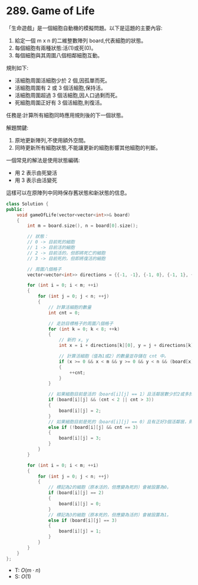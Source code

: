 # 289. Game of Life

「生命遊戲」是一個細胞自動機的模擬問題。以下是這題的主要內容:

1. 給定一個 m x n 的二維整數陣列 board,代表細胞的狀態。
2. 每個細胞有兩種狀態:活(1)或死(0)。
3. 每個細胞與其周圍八個相鄰細胞互動。

規則如下:

- 活細胞周圍活細胞少於 2 個,因孤單而死。
- 活細胞周圍有 2 或 3 個活細胞,保持活。
- 活細胞周圍超過 3 個活細胞,因人口過剩而死。
- 死細胞周圍正好有 3 個活細胞,則復活。

任務是:計算所有細胞同時應用規則後的下一個狀態。

解題關鍵:

1. 原地更新陣列,不使用額外空間。
2. 同時更新所有細胞狀態,不能讓更新的細胞影響其他細胞的判斷。

一個常見的解法是使用狀態編碼:

- 用 2 表示由死變活
- 用 3 表示由活變死

這樣可以在原陣列中同時保存舊狀態和新狀態的信息。

```cpp
class Solution {
public:
    void gameOfLife(vector<vector<int>>& board)
    {
        int m = board.size(), n = board[0].size();

        // 狀態：
        // 0 -> 目前死的細胞
        // 1 -> 目前活的細胞
        // 2 -> 目前活的，但即將死亡的細胞
        // 3 -> 目前死的，但即將復活的細胞

        // 周圍八個格子
        vector<vector<int>> directions = {{-1, -1}, {-1, 0}, {-1, 1}, {0, 1}, {1, 1}, {1, 0}, {1, -1}, {0, -1}};

        for (int i = 0; i < m; ++i)
        {
            for (int j = 0; j < n; ++j)
            {
                // 計算活細胞的數量
                int cnt = 0;

                // 走訪目標格子的周圍八個格子
                for (int k = 0; k < 8; ++k)
                {
                    // 新的 x, y
                    int x = i + directions[k][0], y = j + directions[k][1];

                    // 計算活細胞（值為1或2）的數量並存儲在 cnt 中。
                    if (x >= 0 && x < m && y >= 0 && y < n && (board[x][y] == 1 || board[x][y] == 2))
                    {
                        ++cnt;
                    }
                }

                // 如果細胞目前是活的（board[i][j] == 1）且活鄰居數少於2或多於3，則該細胞將變為死（標記為2）。
                if (board[i][j] && (cnt < 2 || cnt > 3))
                {
                    board[i][j] = 2;
                }
                // 如果細胞目前是死的（board[i][j] == 0）且有正好3個活鄰居，則該細胞將變為活（標記為3）。
                else if (!board[i][j] && cnt == 3)
                {
                    board[i][j] = 3;
                }
            }
        }

        for (int i = 0; i < m; ++i)
        {
            for (int j = 0; j < n; ++j)
            {
                // 標記為2的細胞（原本活的，但應變為死的）會被設置為0。
                if (board[i][j] == 2)
                {
                    board[i][j] = 0;
                }
                // 標記為3的細胞（原本死的，但應變為活的）會被設置為1。
                else if (board[i][j] == 3)
                {
                    board[i][j] = 1;
                }
            }
        }
    }
};
```

- T: $O(m \cdot n)$
- S: $O(1)$
